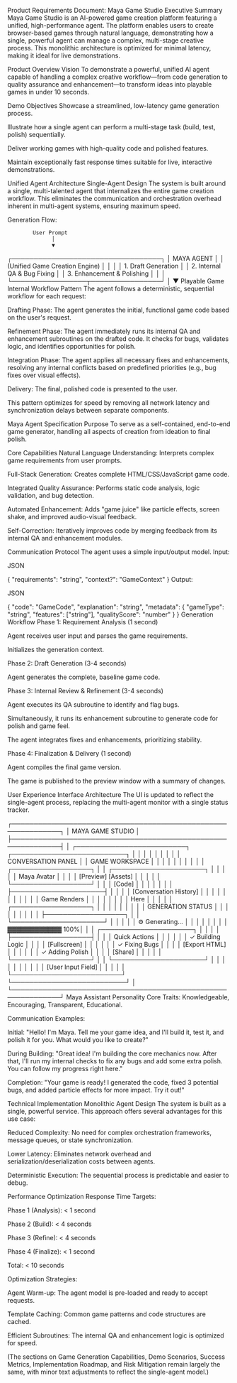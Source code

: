 Product Requirements Document: Maya Game Studio
Executive Summary
Maya Game Studio is an AI-powered game creation platform featuring a unified, high-performance agent. The platform enables users to create browser-based games through natural language, demonstrating how a single, powerful agent can manage a complex, multi-stage creative process. This monolithic architecture is optimized for minimal latency, making it ideal for live demonstrations.

Product Overview
Vision
To demonstrate a powerful, unified AI agent capable of handling a complex creative workflow—from code generation to quality assurance and enhancement—to transform ideas into playable games in under 10 seconds.

Demo Objectives
Showcase a streamlined, low-latency game generation process.

Illustrate how a single agent can perform a multi-stage task (build, test, polish) sequentially.

Deliver working games with high-quality code and polished features.

Maintain exceptionally fast response times suitable for live, interactive demonstrations.

Unified Agent Architecture
Single-Agent Design
The system is built around a single, multi-talented agent that internalizes the entire game creation workflow. This eliminates the communication and orchestration overhead inherent in multi-agent systems, ensuring maximum speed.

Generation Flow:

            User Prompt
                  │
                  ▼
┌──────────────────────────────────┐
│         MAYA AGENT               │
│  (Unified Game Creation Engine)  │
│                                  │
│  1. Draft Generation             │
│  2. Internal QA & Bug Fixing     │
│  3. Enhancement & Polishing      │
│                                  │
└─────────────────┬────────────────┘
                  │
                  ▼
             Playable Game
Internal Workflow Pattern
The agent follows a deterministic, sequential workflow for each request:

Drafting Phase: The agent generates the initial, functional game code based on the user's request.

Refinement Phase: The agent immediately runs its internal QA and enhancement subroutines on the drafted code. It checks for bugs, validates logic, and identifies opportunities for polish.

Integration Phase: The agent applies all necessary fixes and enhancements, resolving any internal conflicts based on predefined priorities (e.g., bug fixes over visual effects).

Delivery: The final, polished code is presented to the user.

This pattern optimizes for speed by removing all network latency and synchronization delays between separate components.

Maya Agent Specification
Purpose
To serve as a self-contained, end-to-end game generator, handling all aspects of creation from ideation to final polish.

Core Capabilities
Natural Language Understanding: Interprets complex game requirements from user prompts.

Full-Stack Generation: Creates complete HTML/CSS/JavaScript game code.

Integrated Quality Assurance: Performs static code analysis, logic validation, and bug detection.

Automated Enhancement: Adds "game juice" like particle effects, screen shake, and improved audio-visual feedback.

Self-Correction: Iteratively improves code by merging feedback from its internal QA and enhancement modules.

Communication Protocol
The agent uses a simple input/output model.
Input:

JSON

{
  "requirements": "string",
  "context?": "GameContext"
}
Output:

JSON

{
  "code": "GameCode",
  "explanation": "string",
  "metadata": {
    "gameType": "string",
    "features": ["string"],
    "qualityScore": "number"
  }
}
Generation Workflow
Phase 1: Requirement Analysis (1 second)

Agent receives user input and parses the game requirements.

Initializes the generation context.

Phase 2: Draft Generation (3-4 seconds)

Agent generates the complete, baseline game code.

Phase 3: Internal Review & Refinement (3-4 seconds)

Agent executes its QA subroutine to identify and flag bugs.

Simultaneously, it runs its enhancement subroutine to generate code for polish and game feel.

The agent integrates fixes and enhancements, prioritizing stability.

Phase 4: Finalization & Delivery (1 second)

Agent compiles the final game version.

The game is published to the preview window with a summary of changes.

User Experience
Interface Architecture
The UI is updated to reflect the single-agent process, replacing the multi-agent monitor with a single status tracker.

┌─────────────────────────────────────────────────────────────┐
│                       MAYA GAME STUDIO                      │
├─────────────────────────────────────────────────────────────┤
│  ┌─────────────────────────┐  ┌──────────────────────────┐  │
│  │                         │  │                          │  │
│  │   CONVERSATION PANEL    │  │     GAME WORKSPACE       │  │
│  │                         │  │                          │  │
│  │  ┌──────────────────┐   │  │  ┌─────────────────────┐ │  │
│  │  │   Maya Avatar    │   │  │  │ [Preview] [Assets]  │ │  │
│  │  └──────────────────┘   │  │  │      [Code]         │ │  │
│  │                         │  │  ├─────────────────────┤ │  │
│  │  [Conversation History] │  │  │                     │ │  │
│  │                         │  │  │    Game Renders     │ │  │
│  │                         │  │  │        Here         │ │  │
│  │  ┌──────────────────┐   │  │  │                     │ │  │
│  │  │ GENERATION STATUS  │   │  │  │                     │ │  │
│  │  ├──────────────────┐   │  │  └─────────────────────┘ │  │
│  │  │ ⚙️ Generating... │   │  │                          │  │
│  │  │ ▓▓▓▓▓▓▓▓▓▓▓▓ 100%│   │  │  ┌─────────────────────┐ │  │
│  │  ├──────────────────┤   │  │  │   Quick Actions     │ │  │
│  │  │ ✓ Building Logic   │   │  │  │ [Fullscreen]      │ │  │
│  │  │ ✓ Fixing Bugs      │   │  │  │ [Export HTML]     │ │  │
│  │  │ ✓ Adding Polish    │   │  │  │ [Share]           │ │  │
│  │  └──────────────────┘   │  │  └─────────────────────┘ │  │
│  │                         │  │                          │  │
│  │  [User Input Field]     │  │                          │  │
│  └─────────────────────────┘  └──────────────────────────┘  │
└─────────────────────────────────────────────────────────────┘
Maya Assistant Personality
Core Traits: Knowledgeable, Encouraging, Transparent, Educational.

Communication Examples:

Initial: "Hello! I'm Maya. Tell me your game idea, and I'll build it, test it, and polish it for you. What would you like to create?"

During Building: "Great idea! I'm building the core mechanics now. After that, I'll run my internal checks to fix any bugs and add some extra polish. You can follow my progress right here."

Completion: "Your game is ready! I generated the code, fixed 3 potential bugs, and added particle effects for more impact. Try it out!"

Technical Implementation
Monolithic Agent Design
The system is built as a single, powerful service. This approach offers several advantages for this use case:

Reduced Complexity: No need for complex orchestration frameworks, message queues, or state synchronization.

Lower Latency: Eliminates network overhead and serialization/deserialization costs between agents.

Deterministic Execution: The sequential process is predictable and easier to debug.

Performance Optimization
Response Time Targets:

Phase 1 (Analysis): < 1 second

Phase 2 (Build): < 4 seconds

Phase 3 (Refine): < 4 seconds

Phase 4 (Finalize): < 1 second

Total: < 10 seconds

Optimization Strategies:

Agent Warm-up: The agent model is pre-loaded and ready to accept requests.

Template Caching: Common game patterns and code structures are cached.

Efficient Subroutines: The internal QA and enhancement logic is optimized for speed.

(The sections on Game Generation Capabilities, Demo Scenarios, Success Metrics, Implementation Roadmap, and Risk Mitigation remain largely the same, with minor text adjustments to reflect the single-agent model.)







